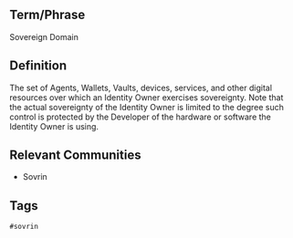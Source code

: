 ## Term/Phrase
Sovereign Domain

## Definition
The set of Agents, Wallets, Vaults, devices, services, and other digital resources over which an Identity Owner exercises sovereignty. Note that the actual sovereignty of the Identity Owner is limited to the degree such control is protected by the Developer of the hardware or software the Identity Owner is using.

## Relevant Communities
* Sovrin

## Tags
```
#sovrin
```
